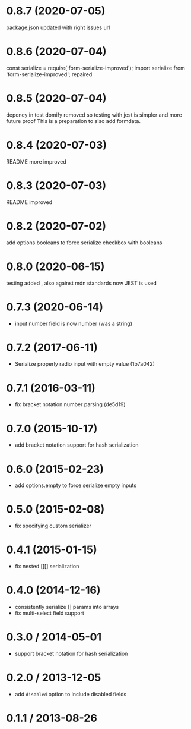 # 0.8.7 (2020-07-05)
package.json updated with right issues url

# 0.8.6 (2020-07-04)
const serialize = require('form-serialize-improved');
import serialize from 'form-serialize-improved';
repaired

# 0.8.5 (2020-07-04)
depency in test domify removed
so testing with jest is simpler and more future proof
This is a preparation to also add formdata.

# 0.8.4 (2020-07-03)
README more improved

# 0.8.3 (2020-07-03)
README improved

# 0.8.2 (2020-07-02)
add options.booleans to force serialize checkbox with booleans

# 0.8.0 (2020-06-15)
testing added , also against mdn standards
now JEST is used 

# 0.7.3 (2020-06-14)
* input number field is now number (was a string)

# 0.7.2 (2017-06-11)

* Serialize properly radio input with empty value (1b7a042)

# 0.7.1 (2016-03-11)

* fix bracket notation number parsing (de5d19)

# 0.7.0 (2015-10-17)

* add bracket notation support for hash serialization

# 0.6.0 (2015-02-23)

* add options.empty to force serialize empty inputs

# 0.5.0 (2015-02-08)

* fix specifying custom serializer

# 0.4.1 (2015-01-15)

* fix nested [][] serialization

# 0.4.0 (2014-12-16)

* consistently serialize [] params into arrays
* fix multi-select field support

# 0.3.0 / 2014-05-01

* support bracket notation for hash serialization

# 0.2.0 / 2013-12-05

* add `disabled` option to include disabled fields

# 0.1.1 / 2013-08-26
